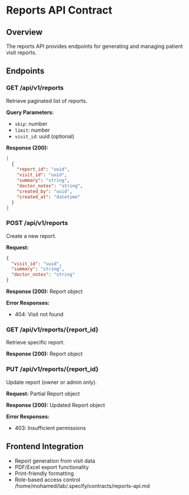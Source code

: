 # Reports API Contract

## Overview
The reports API provides endpoints for generating and managing patient visit reports.

## Endpoints

### GET /api/v1/reports
Retrieve paginated list of reports.

**Query Parameters:**
- `skip`: number
- `limit`: number
- `visit_id`: uuid (optional)

**Response (200):**
```json
[
  {
    "report_id": "uuid",
    "visit_id": "uuid",
    "summary": "string",
    "doctor_notes": "string",
    "created_by": "uuid",
    "created_at": "datetime"
  }
]
```

### POST /api/v1/reports
Create a new report.

**Request:**
```json
{
  "visit_id": "uuid",
  "summary": "string",
  "doctor_notes": "string"
}
```

**Response (200):** Report object

**Error Responses:**
- 404: Visit not found

### GET /api/v1/reports/{report_id}
Retrieve specific report.

**Response (200):** Report object

### PUT /api/v1/reports/{report_id}
Update report (owner or admin only).

**Request:** Partial Report object

**Response (200):** Updated Report object

**Error Responses:**
- 403: Insufficient permissions

## Frontend Integration
- Report generation from visit data
- PDF/Excel export functionality
- Print-friendly formatting
- Role-based access control</content>
<parameter name="filePath">/home/mohamed/lab/.specify/contracts/reports-api.md
